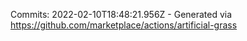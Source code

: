 Commits: 2022-02-10T18:48:21.956Z - Generated via https://github.com/marketplace/actions/artificial-grass
<br>
